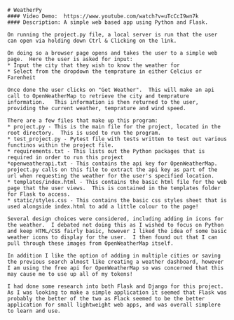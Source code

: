     # WeatherPy
    #### Video Demo:  https://www.youtube.com/watch?v=uTcCcI9wn7k
    #### Description: A simple web based app using Python and Flask.

    On running the project.py file, a local server is run that the user can open via holding down Ctrl & Clicking on the link.

    On doing so a browser page opens and takes the user to a simple web page.  Here the user is asked for input:
    * Input the city that they wish to know the weather for
    * Select from the dropdown the temprature in either Celcius or Farenheit

    Once done the user clicks on "Get Weather".  This will make an api call to OpenWeatherMap to retrieve the city and temprature information.   This information is then returned to the user, providing the current weather, temprature and wind speed.

    There are a few files that make up this program:
    * project.py - This is the main file for the project, located in the root directory.  This is used to run the program.
    * test_project.py - Pytest file with tests written to test out various functinos within the project file.
    * requirements.txt - This lists out the Python packages that is required in order to run this projext
    *openweatherapi.txt - This contains the api key for OpenWeatherMap.  project.py calls on this file to extract the api key as part of the url when requesting the weather for the user's specified location.
    * templates/index.html - This contains the basic html file for the web page that the user views.  This is contained in the templates folder for Flask to access.
    * static/styles.css - This contains the basic css styles sheet that is used alongside index.html to add a little colour to the page!

    Several design choices were considered, including adding in icons for the weather.  I debated not doing this as I wished to focus on Python and keep HTML/CSS fairly basic, however I liked the idea of some basic weather icons to display for the user.  I then found out that I can pull through these images from OpenWeatherMap itself.

    In addition I like the option of adding in multiple cities or saving the previous search almost like creating a weather dashboard, however I am using the free api for OpenWeatherMap so was concerned that this may cause me to use up all of my tokens!

    I had done some research into both Flask and Django for this project.  As I was looking to make a simple application it seemed that Flask was probably the better of the two as Flack seemed to be the better application for small lightweight web apps, and was overall simplere to learn and use.

